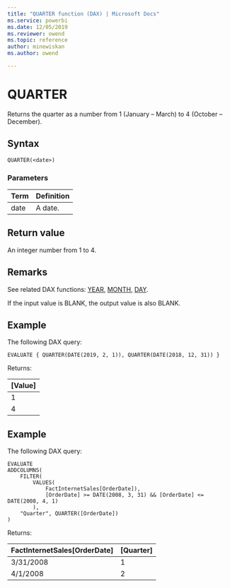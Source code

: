 ```yaml
---
title: "QUARTER function (DAX) | Microsoft Docs"
ms.service: powerbi
ms.date: 12/05/2019
ms.reviewer: owend
ms.topic: reference
author: minewiskan
ms.author: owend

---
```


# QUARTER

Returns the quarter as a number from 1 (January – March) to 4 (October – December).   
  
## Syntax  
  
```dax
QUARTER(<date>) 
```
  
### Parameters  
  
|Term|Definition|  
|--------|--------------|  
|date|A date.|  
  
## Return value  

An integer number from 1 to 4.  
  
## Remarks  

See related DAX functions: [YEAR](year-function-dax.md), [MONTH](month-function-dax.md), [DAY](day-function-dax.md).   

If the input value is BLANK, the output value is also BLANK.


## Example   

The following DAX query:
  
```dax
EVALUATE { QUARTER(DATE(2019, 2, 1)), QUARTER(DATE(2018, 12, 31)) } 
```

Returns:

|[Value]  |
|---------|
|1    |
|4    |

## Example   

The following DAX query:
  
```dax
EVALUATE 
ADDCOLUMNS(
	FILTER(
		VALUES(
			FactInternetSales[OrderDate]), 
			[OrderDate] >= DATE(2008, 3, 31) && [OrderDate] <= DATE(2008, 4, 1)
		), 
	"Quarter", QUARTER([OrderDate])
)
```

Returns:

|FactInternetSales[OrderDate]  | [Quarter]  |
|---------|---------|
|3/31/2008    |  1  |
|  4/1/2008  |  2   |

